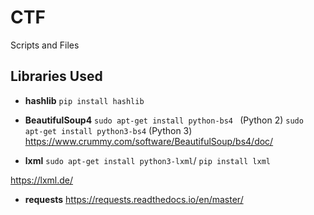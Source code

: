 # CTF
Scripts and Files


## Libraries Used

* **hashlib**
```pip install hashlib```

* **BeautifulSoup4**
```sudo apt-get install python-bs4 ``` (Python 2)
```sudo apt-get install python3-bs4``` (Python 3)
https://www.crummy.com/software/BeautifulSoup/bs4/doc/

* **lxml**
```sudo apt-get install python3-lxml```/
```pip install lxml```

https://lxml.de/


* **requests**
https://requests.readthedocs.io/en/master/
